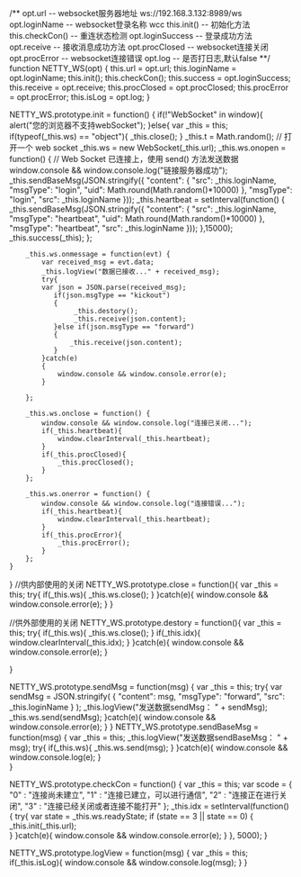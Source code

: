 /**
    opt.url -- websocket服务器地址  ws://192.168.3.132:8989/ws
	opt.loginName -- websocket登录名称  wcc
	this.init() -- 初始化方法 
	this.checkCon() -- 重连状态检测
	opt.loginSuccess -- 登录成功方法 
	opt.receive -- 接收消息成功方法
	opt.procClosed -- websocket连接关闭
	opt.procError -- websocket连接错误
	opt.log -- 是否打日志,默认false
**/
function NETTY_WS(opt) {
	this.url = opt.url;
	this.loginName = opt.loginName;
	this.init();
	this.checkCon();
	this.success = opt.loginSuccess; 
	this.receive = opt.receive;
	this.procClosed = opt.procClosed;
	this.procError = opt.procError;
	this.isLog = opt.log;
}

NETTY_WS.prototype.init = function() {
	if(!"WebSocket" in window){
		alert("您的浏览器不支持webSocket");	
	}else{
		var _this = this;
		if(typeof(_this.ws) == "object"){
			_this.close();
		}
		_this.t = Math.random();
		// 打开一个 web socket
		_this.ws = new WebSocket(_this.url);
		_this.ws.onopen = function() {
			// Web Socket 已连接上，使用 send() 方法发送数据
			window.console && window.console.log("链接服务器成功");
			_this.sendBaseMsg(JSON.stringify({
					"content": {
						"src": _this.loginName,
						"msgType": "login",
						"uid": Math.round(Math.random()*10000)
					},
					"msgType": "login",
					"src": _this.loginName
				}));
			_this.heartbeat = setInterval(function() {
				_this.sendBaseMsg(JSON.stringify({
					"content": {
						"src": _this.loginName,
						"msgType": "heartbeat",
						"uid": Math.round(Math.random()*10000)
					},
					"msgType": "heartbeat",
					"src": _this.loginName
				}));
			},15000);
			_this.success(_this);
		};

		_this.ws.onmessage = function(evt) {
			var received_msg = evt.data;
			_this.logView("数据已接收..." + received_msg);
			try{
			var json = JSON.parse(received_msg);		  
			   if(json.msgType == "kickout")
			   {
					_this.destory();
					_this.receive(json.content);
			   }else if(json.msgType == "forward")
			   {
				   _this.receive(json.content);
			   }
			}catch(e)
			{
				window.console && window.console.error(e);
			}						   
			
		};

		_this.ws.onclose = function() {
			window.console && window.console.log("连接已关闭...");
			if(_this.heartbeat){
				window.clearInterval(_this.heartbeat);
			}
			if(_this.procClosed){
				_this.procClosed();
			}
		};

		_this.ws.onerror = function() {
			window.console && window.console.log("连接错误...");
			if(_this.heartbeat){
				window.clearInterval(_this.heartbeat);
			}
			if(_this.procError){
				_this.procError();
			}
		};	
	}
}
//供内部使用的关闭
NETTY_WS.prototype.close = function(){
	var _this = this;
	try{
		if(_this.ws){
			_this.ws.close();
		}
	}catch(e){
		window.console && window.console.error(e);
	}
}

//供外部使用的关闭
NETTY_WS.prototype.destory = function(){
	var _this = this;
	try{
		if(_this.ws){
			_this.ws.close();
		}
		if(_this.idx){
			window.clearInterval(_this.idx);
		}
	}catch(e){
		window.console && window.console.error(e);
	}
	
}

NETTY_WS.prototype.sendMsg = function(msg) {
	var _this = this;
	try{
		var sendMsg = JSON.stringify(
			{
				"content": msg,
				"msgType": "forward",
				"src": _this.loginName
			}
		);
		_this.logView("发送数据sendMsg： " + sendMsg);
		_this.ws.send(sendMsg);
	}catch(e){
		window.console && window.console.error(e);
	}
}
NETTY_WS.prototype.sendBaseMsg = function(msg) {
	var _this = this;
	_this.logView("发送数据sendBaseMsg： " + msg);
	try{
		if(_this.ws){
			_this.ws.send(msg);	
		}
	}catch(e){
		window.console && window.console.log(e);
	}	
}

NETTY_WS.prototype.checkCon = function() {
	var _this = this;
	var scode = {
		"0" : "连接尚未建立",
		"1" : "连接已建立，可以进行通信",
		"2" : "连接正在进行关闭",
		"3" : "连接已经关闭或者连接不能打开"
	};
	_this.idx = setInterval(function() {
		try{
			var state = _this.ws.readyState;
			if (state == 3 || state == 0) {
				_this.init(_this.url);	
			}
		}catch(e){
		    window.console && window.console.error(e);
		}
	}, 5000);
}

NETTY_WS.prototype.logView = function(msg) {
	var _this = this;
	if(_this.isLog){
		window.console && window.console.log(msg);
	}
}
